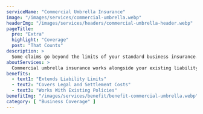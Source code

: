 ```yaml
---
serviceName: "Commercial Umbrella Insurance"
image: "/images/services/commercial-umbrella.webp"
headerImg: "/images/services/headers/commercial-umbrella-header.webp"
pageTitle:
  pre: "Extra"
  highlight: "Coverage"
  post: "That Counts"
description: >
  Some claims go beyond the limits of your standard business insurance. That’s where commercial umbrella coverage steps in. Moore Insurance helps Arizona business owners add an extra layer of protection to safeguard against large lawsuits, legal fees, and unexpected costs that could seriously impact your bottom line.
aboutServices: >
  Commercial umbrella insurance works alongside your existing liability policies, like general liability or commercial auto, to extend coverage when it’s needed most. We’ll help you understand where your current limits stop and how an umbrella policy can fill in the gaps. It’s a smart move for businesses that want stronger protection and long-term peace of mind.
benefits:
  - text1: "Extends Liability Limits"
  - text2: "Covers Legal and Settlement Costs"
  - text3: "Works With Existing Policies"
benefitImg: "/images/services/benefit/benefit-commercial-umbrella.webp"
category: [ "Business Coverage" ]
---
```

